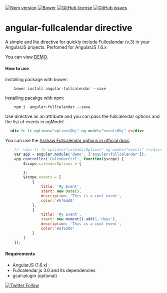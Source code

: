 [![Npm version](https://img.shields.io/npm/v/angular-fullcalendar.svg?style=flat-square)](https://www.npmjs.com/package/angular-fullcalendar)
[![Bower](https://img.shields.io/bower/v/angular-fullcalendar.svg?style=flat-square)]()
[![GitHub license](https://img.shields.io/badge/license-MIT-blue.svg)](https://raw.githubusercontent.com/JavyMB/angular-fullcalendar/develop/LICENSE)
[![GitHub issues](https://img.shields.io/github/issues/JavyMB/angular-fullcalendar.svg)](https://github.com/JavyMB/angular-fullcalendar/issues)
[](https://img.shields.io/badge/Coverage-70%25-green.svg)
# angular-fullcalendar directive

A simple and lite directive for quickly include Fullcalendar (v.3) in your AngularJS projects.
Perfomed for AngularJS 1.6.x

You can view [DEMO](https://javymb.github.io/angular-fullcalendar/).

#### How to use
Installing package with bower:
```
    bower install angular-fullcalendar --save
```
Installing pacakge with npm:
```
    npm i  angular-fullcalendar --save
```
Use directive as an attribute and you can pass the fullcalendar options and the list of events in ngModel.

```html
  <div fc fc-options="optionsObj" ng-model="eventsObj" ></div>
```
You can use the [Arshaw Fullcalendar options in official docs](https://fullcalendar.io/docs/).
```js
    //  <div fc fc-options="calendarOptions" ng-model="events" ></div>
    var app = angular.module('demo', ['angular-fullcalendar']);
    app.controller('CalendarCtrl', function($scope) {
        $scope.calendarOptions = {

        };
        $scope.events = [
            {
                title: 'My Event',
                start: new Date(),
                description: 'This is a cool event',
                color:'#5f6dd0'
            },
            {
                title: 'My Event',
                start: new moment().add(1,'days'),
                description: 'This is a cool event',
                color:'#af6dd0'
            }
        ]
    });
```
#### Requirements
- AngularJS (1.6.x)
- Fullcalendar.js 3.0 and its dependencies
- gcal-plugin (optional)

[![Twitter Follow](https://img.shields.io/twitter/follow/javymb.svg?style=social&label=Follow)](https://twitter.com/JavyMB)
